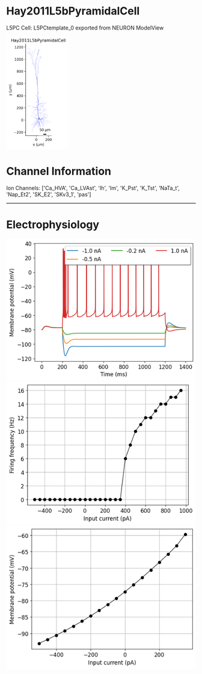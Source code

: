 # Hay2011L5bPyramidalCell

L5PC Cell: L5PCtemplate_0 exported from NEURON ModelView

<img src="imgs/Hay2011L5bPyramidalCell.png" height="300" />

# Channel Information

Ion Channels: ['Ca_HVA', 'Ca_LVAst', 'Ih', 'Im', 'K_Pst', 'K_Tst', 'NaTa_t', 'Nap_Et2', 'SK_E2', 'SKv3_1', 'pas']

<table border="1"></table>

# Electrophysiology

<img src="imgs/Hay2011L5bPyramidalCell_Vtraces.png" />

<img src="imgs/Hay2011L5bPyramidalCellIF.png" />

<img src="imgs/Hay2011L5bPyramidalCellIV.png" />

